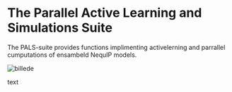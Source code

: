 
# The Parallel Active Learning and Simulations Suite

The PALS-suite provides functions implimenting activelerning and parrallel cumputations of ensambeld NequIP models.

![billede](https://user-images.githubusercontent.com/121713591/236840145-97c46652-3dff-44ac-aa84-541d31ed3ca1.png)


text
